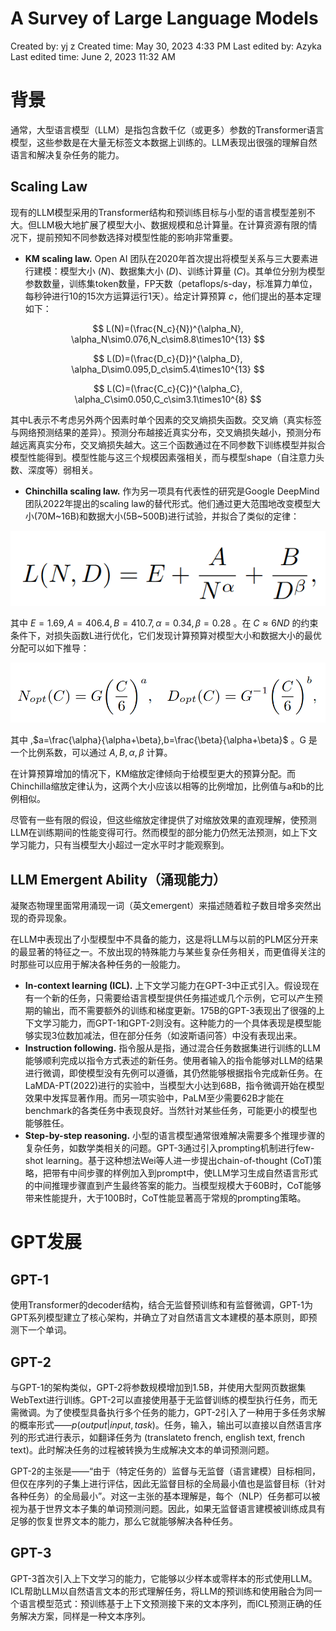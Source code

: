 # A Survey of Large Language Models

Created by: yj z
Created time: May 30, 2023 4:33 PM
Last edited by: Azyka
Last edited time: June 2, 2023 11:32 AM

# 背景

通常，大型语言模型（LLM）是指包含数千亿（或更多）参数的Transformer语言模型，这些参数是在大量无标签文本数据上训练的。LLM表现出很强的理解自然语言和解决复杂任务的能力。

## Scaling Law

现有的LLM模型采用的Transformer结构和预训练目标与小型的语言模型差别不大。但LLM极大地扩展了模型大小、数据规模和总计算量。在计算资源有限的情况下，提前预知不同参数选择对模型性能的影响非常重要。

- **KM scaling law.** Open AI 团队在2020年首次提出将模型关系与三大要素进行建模：模型大小 ($N$)、数据集大小 ($D$)、训练计算量 ($C$)。其单位分别为模型参数数量，训练集token数量，FP天数（petaflops/s-day，标准算力单位，每秒钟进行10的15次方运算运行1天）。给定计算预算 $c$，他们提出的基本定理如下：

$$
L(N)=(\frac{N_c}{N})^{\alpha_N}, \alpha_N\sim0.076,N_c\sim8.8\times10^{13}
$$

$$
L(D)=(\frac{D_c}{D})^{\alpha_D}, \alpha_D\sim0.095,D_c\sim5.4\times10^{13}
$$

$$
L(C)=(\frac{C_c}{C})^{\alpha_C}, \alpha_C\sim0.050,C_c\sim3.1\times10^{8}
$$

其中L表示不考虑另外两个因素时单个因素的交叉熵损失函数。交叉熵（真实标签与网络预测结果的差异）。预测分布越接近真实分布，交叉熵损失越小，预测分布越远离真实分布，交叉熵损失越大。这三个函数通过在不同参数下训练模型并拟合模型性能得到。模型性能与这三个规模因素强相关，而与模型shape（自注意力头数、深度等）弱相关。

- **Chinchilla scaling law.**  作为另一项具有代表性的研究是Google DeepMind团队2022年提出的scaling law的替代形式。他们通过更大范围地改变模型大小(70M~16B)和数据大小(5B~500B)进行试验，并拟合了类似的定律：

![Untitled](A%20Survey%20of%20Large%20Language%20Models%208c4477b6a882437babbaf26fcd835e98/Untitled.png)

其中 $E=1.69,A=406.4,B=410.7,\alpha=0.34,\beta=0.28$ 。在 $C\approx6ND$ 的约束条件下，对损失函数L进行优化，它们发现计算预算对模型大小和数据大小的最优分配可以如下推导：

![Untitled](A%20Survey%20of%20Large%20Language%20Models%208c4477b6a882437babbaf26fcd835e98/Untitled%201.png)

其中 ,$a=\frac{\alpha}{\alpha+\beta},b=\frac{\beta}{\alpha+\beta}$ 。G 是一个比例系数，可以通过 $A,B,\alpha,\beta$ 计算。

在计算预算增加的情况下，KM缩放定律倾向于给模型更大的预算分配。而Chinchilla缩放定律认为，这两个大小应该以相等的比例增加，比例值与a和b的比例相似。

尽管有一些有限的假设，但这些缩放定律提供了对缩放效果的直观理解，使预测LLM在训练期间的性能变得可行。然而模型的部分能力仍然无法预测，如上下文学习能力，只有当模型大小超过一定水平时才能观察到。

## LLM Emergent Ability（涌现能力）

凝聚态物理里面常用涌现一词（英文emergent）来描述随着粒子数目增多突然出现的奇异现象。

在LLM中表现出了小型模型中不具备的能力，这是将LLM与以前的PLM区分开来的最显著的特征之一。不放出现的特殊能力与某些复杂任务相关，而更值得关注的时那些可以应用于解决各种任务的一般能力。

- **In-context learning (ICL).** 上下文学习能力在GPT-3中正式引入。假设现在有一个新的任务，只需要给语言模型提供任务描述或几个示例，它可以产生预期的输出，而不需要额外的训练和梯度更新。175B的GPT-3表现出了很强的上下文学习能力，而GPT-1和GPT-2则没有。这种能力的一个具体表现是模型能够实现3位数加减法，但在部分任务（如波斯语问答）中没有表现出来。
- **Instruction following.** 指令服从是指，通过混合任务数据集进行训练的LLM能够顺利完成以指令方式表述的新任务。使用者输入的指令能够对LLM的结果进行微调，即使模型没有先例可以遵循，其仍然能够根据指令完成新任务。在LaMDA-PT(2022)进行的实验中，当模型大小达到68B，指令微调开始在模型效果中发挥显著作用。而另一项实验中，PaLM至少需要62B才能在benchmark的各类任务中表现良好。当然针对某些任务，可能更小的模型也能够胜任。
- **Step-by-step reasoning.** 小型的语言模型通常很难解决需要多个推理步骤的复杂任务，如数学类相关的问题。GPT-3通过引入prompting机制进行few-shot learning。基于这种想法Wei等人进一步提出chain-of-thought (CoT)策略，把带有中间步骤的样例加入到prompt中，使LLM学习生成自然语言形式的中间推理步骤直到产生最终答案的能力。当模型规模大于60B时，CoT能够带来性能提升，大于100B时，CoT性能显著高于常规的prompting策略。

# GPT发展

## GPT-1

使用Transformer的decoder结构，结合无监督预训练和有监督微调，GPT-1为GPT系列模型建立了核心架构，并确立了对自然语言文本建模的基本原则，即预测下一个单词。

## GPT-2

与GPT-1的架构类似，GPT-2将参数规模增加到1.5B，并使用大型网页数据集WebText进行训练。GPT-2可以直接使用基于无监督训练的模型执行任务，而无需微调。为了使模型具备执行多个任务的能力，GPT-2引入了一种用于多任务求解的概率形式——$p(output|input,task)$。任务，输入，输出可以直接以自然语言序列的形式进行表示，如翻译任务为 (translateto french, english text, french text)。此时解决任务的过程被转换为生成解决文本的单词预测问题。

GPT-2的主张是——“由于（特定任务的）监督与无监督（语言建模）目标相同，但仅在序列的子集上进行评估，因此无监督目标的全局最小值也是监督目标（针对各种任务）的全局最小”。对这一主张的基本理解是，每个（NLP）任务都可以被视为基于世界文本子集的单词预测问题。因此，如果无监督语言建模被训练成具有足够的恢复世界文本的能力，那么它就能够解决各种任务。

## GPT-3

GPT-3首次引入上下文学习的能力，它能够以少样本或零样本的形式使用LLM。ICL帮助LLM以自然语言文本的形式理解任务，将LLM的预训练和使用融合为同一个语言模型范式：预训练基于上下文预测接下来的文本序列，而ICL预测正确的任务解决方案，同样是一种文本序列。